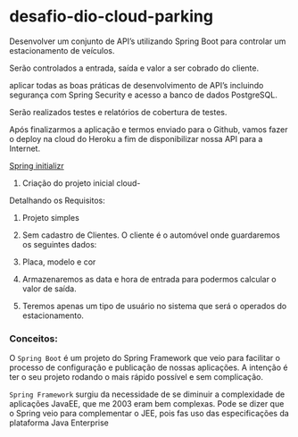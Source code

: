 # desafio-dio-cloud-parking


Desenvolver um conjunto de API’s utilizando Spring Boot para controlar um estacionamento de veículos.

Serão controlados a entrada, saída e valor a ser cobrado do cliente.

aplicar todas as boas práticas de desenvolvimento de API’s incluindo segurança com Spring Security e acesso a banco de dados PostgreSQL.

Serão realizados testes e relatórios de cobertura de testes.

 Após finalizarmos a aplicação e termos enviado para o Github, vamos fazer o deploy na cloud do Heroku a fim de disponibilizar nossa API para a Internet.

 <a href="https://start.spring.io/" target="_blank"> Spring initializr</a>

 1. Criação do projeto inicial cloud-
 
 Detalhando os Requisitos:

 1. Projeto simples

 2. Sem cadastro de Clientes. O cliente é o automóvel onde guardaremos os seguintes dados:
  
  1. Placa, modelo e cor

3. Armazenaremos as data e hora de entrada para podermos calcular o valor de saída.

4. Teremos apenas um tipo de usuário no sistema que será o operados do estacionamento.






### Conceitos:

O `Spring Boot` é um projeto do Spring Framework que veio para facilitar o processo de configuração e publicação de nossas aplicações.
A intenção é ter o seu projeto rodando o mais rápido possível e sem complicação.

`Spring Framework` surgiu da necessidade de se diminuir a complexidade de aplicações JavaEE, que me 2003 eram bem complexas. Pode se dizer que o Spring veio para complementar o JEE, pois fas uso das especificações da plataforma Java Enterprise


